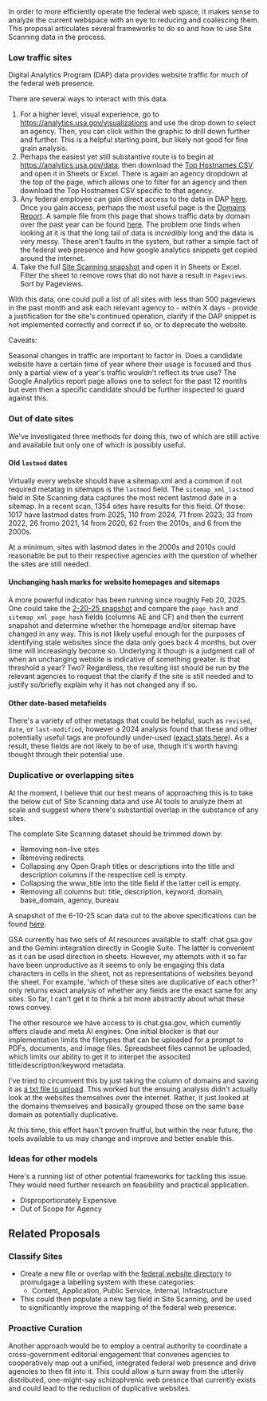 In order to more efficiently operate the federal web space, it makes sense to analyze the current webspace with an eye to reducing and coalescing them.  This proposal articulates several frameworks to do so and how to use Site Scanning data in the process.  

### Low traffic sites

Digital Analytics Program (DAP) data provides website traffic for much of the federal web presence.

There are several ways to interact with this data.  

1) For a higher level, visual experience, go to https://analytics.usa.gov/visualizations and use the drop down to select an agency.  Then, you can click within the graphic to drill down further and further.  This is a helpful starting point, but likely not good for fine grain analysis.
2) Perhaps the easiest yet still substantive route is to begin at https://analytics.usa.gov/data, then download the [Top Hostnames CSV](https://analytics.usa.gov/data/live/top-100000-domains-30-days.csv) and open it in Sheets or Excel.  There is again an agency dropdown at the top of the page, which allows one to filter for an agency and then download the Top Hostnames CSV specific to that agency.  
3) Any federal employee can gain direct access to the data in DAP [here](https://digital.gov/guides/dap/get-started-with-dap#step-1-register-as-a-dap-user).  Once you gain access, perhaps the most useful page is the [Domains Report](https://analytics.google.com/analytics/web/#/p393249053/reports/explorer?params=_u..nav%3Dmaui&ruid=19233ACB-2A11-4B0A-9D71-E45EBCE91AA3&collectionId=5935400244&r=6668527931).  A sample file from this page that shows traffic data by domain over the past year can be found [here](https://github.com/GSA/site-scanning-documentation/blob/main/about/project-management/datasets/Domains_Report-DAP-1-Year-6-5-25.csv).  The problem one finds when looking at it is that the long tail of data is _incredibly_ long and the data is very messy.  These aren't faults in the system, but rather a simple fact of the federal web presence and how google analytics snippets get copied around the internet.
4) Take the full [Site Scanning snapshot](https://api.gsa.gov/technology/site-scanning/data/site-scanning-latest.csv) and open it in Sheets or Excel.  Filter the sheet to remove rows that do not have a result in `Pageviews`.  Sort by Pageviews.

With this data, one could pull a list of all sites with less than 500 pageviews in the past month and ask each relevant agency to - within X days - provide a justification for the site's continued operation, clarify if the DAP snippet is not implemented correctly and correct if so, or to deprecate the website.  


Caveats:  

Seasonal changes in traffic are important to factor in.  Does a candidate website have a certain time of year where their usage is focused and thus only a partial view of a year's traffic wouldn't reflect its true use?  The Google Analytics report page allows one to select for the past 12 months but even then a specific candidate should be further inspected to guard against this.   




### Out of date sites 

We've investigated three methods for doing this, two of which are still active and available but only one of which is possibly useful.  

#### Old `lastmod` dates

Virtually every website should have a sitemap.xml and a common if not required metatag in sitemaps is the `lastmod` field.  The `sitemap_xml_lastmod` field in Site Scanning data captures the most recent lastmod date in a sitemap.  In a recent scan, 1354 sites have results for this field.  Of those: 1017 have lastmod dates from 2025, 110 from 2024, 71 from 2023; 33 from 2022, 26 fromo 2021, 14 from 2020, 62 from the 2010s, and 6 from the 2000s. 

At a minimum, sites with lastmod dates in the 2000s and 2010s could reasonable be put to their respective agencies with the question of whether the sites are still needed.  

#### Unchanging hash marks for website homepages and sitemaps

A more powerful indicator has been running since roughly Feb 20, 2025.  One could take the [2-20-25 snapshot](https://api.gsa.gov/technology/site-scanning/data/archive/csv/weekly-snapshot-2025-02-20T12:01:58.490Z.csv) and compare the `page_hash` and `sitemap_xml_page_hash` fields (columns AE and CF) and then the current snapshot and determine whether the homepage and/or sitemap have changed in any way.  This is not likely useful enough for the purposes of identifying stale websites since the data only goes back 4 months, but over time will increasingly become so.  Underlying it though is a judgment call of when an unchanging website is indicative of something greater.  Is that threshold a year?  Two?  Regardless, the resulting list should be run by the relevant agencies to request that the clarify if the site is still needed and to justify so/briefly explain why it has not changed any if so.  

#### Other date-based metafields

There's a variety of other metatags that could be helpful, such as `revised`, `date`, or `last-modified`, however a 2024 analysis found that these and other potentially useful tags are profoundly under-used ([exact stats here](https://github.com/GSA/site-scanning/issues/869#issuecomment-2009879132)). As a result, these fields are not likely to be of use, though it's worth having thought through their potential use.  


### Duplicative or overlapping sites 

At the moment, I believe that our best means of approaching this is to take the below cut of Site Scanning data and use AI tools to analyze them at scale and suggest where there's substantial overlap in the substance of any sites.  

The complete Site Scanning dataset should be trimmed down by: 
- Removing non-live sites
- Removing redirects
- Collapsing any Open Graph titles or descriptions into the title and description columns if the respective cell is empty.
- Collapsing the www_title into the title field if the latter cell is empty.  
- Removing all columns but: title, description, keyword, domain, base_domain, agency, bureau

A snapshot of the 6-10-25 scan data cut to the above specifications can be found [here](https://github.com/GSA/site-scanning-documentation/blob/main/about/project-management/datasets/website-metadata-6-10-25.csv).  

GSA currently has two sets of AI resources available to staff:  chat.gsa.gov and the Gemini integration directly in Google Suite.  The latter is convenient as it can be used direction in sheets.  However, my attempts with it so far have been unproductive as it seems to only be engaging this data characters in cells in the sheet, not as representations of websites beyond the sheet.  For example, 'which of these sites are duplicative of each other?' only returns exact analysis of whether any fields are the exact same for any sites.  So far, I can't get it to think a bit more abstractly about what these rows convey.  

The other resource we have access to is chat.gsa.gov, which currently offers claude and meta AI engines.  One initial blocker is that our implementation limits the filetypes that can be uploaded for a prompt to PDFs, documents, and image files.  Spreadsheet files cannot be uploaded, which limits our ability to get it to interpet the associted title/description/keyword metadata.  

I've tried to circumvent this by just taking the column of domains and saving it as [a txt file to upload](https://github.com/GSA/site-scanning-documentation/blob/main/about/project-management/datasets/website-list-6-10-25.txt).  This worked but the ensuing analysis didn't actually look at the websites themselves over the internet.  Rather, it just looked at the domains themselves and basically grouped those on the same base domain as potentially duplicative.  

At this time, this effort hasn't proven fruitful, but within the near future, the tools available to us may change and improve and better enable this.  

### Ideas for other models 

Here's a running list of other potential frameworks for tackling this issue.  They would need further research on feasibility and practical application.  

- Disproportionately Expensive
- Out of Scope for Agency


## Related Proposals 

### Classify Sites 

- Create a new file or overlap with the [federal website directory](https://github.com/GSA/federal-website-directory/blob/main/us-government-website-directory.csv) to promulgage a labelling system with these categories:
  - Content, Application, Public Service, Internal, Infrastructure
- This could then populate a new tag field in Site Scanning, and be used to significantly improve the mapping of the federal web presence.   

### Proactive Curation

Another approach would be to employ a central authority to coordinate a cross-government editorial engagement that convenes agencies to cooperatively map out a unified, integrated federal web presence and drive agencies to then fit into it.  This could allow a turn away from the utterily distributed, one-might-say schizophrenic web presnce that currently exists and could lead to the reduction of duplicative websites.  

